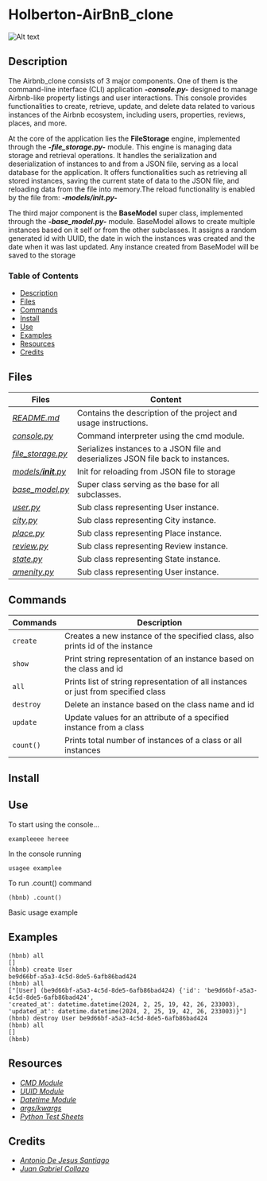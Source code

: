 # Holberton-AirBnB_clone
![Alt text](https://www.digital.ink/wp-content/uploads/airbnb_logo_detail.jpg)

## Description
The Airbnb_clone consists of 3 major components. One of them is the command-line interface (CLI) application ***-console.py-*** designed to manage Airbnb-like property listings and user interactions. This console provides functionalities to create, retrieve, update, and delete data related to various instances of the Airbnb ecosystem, including users, properties, reviews, places, and more.

At the core of the application lies the **FileStorage** engine, implemented through the ***-file_storage.py-*** module. This engine is managing data storage and retrieval operations. It handles the serialization and deserialization of instances to and from a JSON file, serving as a local database for the application. It offers functionalities such as retrieving all stored instances, saving the current state of data to the JSON file, and reloading data from the file into memory.The reload functionality is enabled by the file from: ***-models/__init__.py-***

The third major component is the **BaseModel** super class, implemented through the ***-base_model.py-*** module. BaseModel allows to create multiple instances based on it self or from the other subclasses. It assigns a random generated id with UUID, the date in wich the instances was created and the date when it was last updated. Any instance created from BaseModel will be saved to the storage

### Table of Contents

- [Description](#description)
- [Files](#files)
- [Commands](#commands)
- [Install](#install)
- [Use](#use)
- [Examples](#examples)
- [Resources](#resources)
- [Credits](#credits)
  

## Files

| Files                  | Content                                           |
|------------------------|---------------------------------------------------------|
| [*README.md*](README.md) | Contains the description of the project and usage instructions. |
| [*console.py*](console.py)| Command interpreter using the cmd module.|                      |
| [*file_storage.py*](models/engine/file_storage.py) | Serializes instances to a JSON file and deserializes JSON file back to instances.|  
| [*models/__init__.py*](models/__init__.py) | Init for reloading from JSON file to storage|
| [*base_model.py*](models/base_model.py) | Super class serving as the base for all subclasses.   |
| [*user.py*](models/user.py) | Sub class representing User instance. |
| [*city.py*](models/city.py) | Sub class representing City instance. |
| [*place.py*](models/place.py) | Sub class representing Place instance.|
| [*review.py*](models/review.py) | Sub class representing Review instance.|
| [*state.py*](models/state.py) | Sub class representing State instance.|
| [*amenity.py*](models/amenity.py) | Sub class representing User instance. |


## Commands

| Commands   | Description                                                                                           |
|-----------|-------------------------------------------------------------------------------------------------------|
| `create`| Creates a new instance of the specified class, also prints id of the instance                         |
| `show`  | Print string representation of an instance based on the class and id                                  |
| `all`   | Prints list of string representation of all instances or just from specified class                     |
| `destroy`| Delete an instance based on the class name and id                                                      |
| `update`| Update values for an attribute of a specified instance from a class                                    |
| `count()` | Prints total number of instances of a class or all instances                                           |

## Install

## Use 
To start using the console...


```
exampleeee hereee
```
In the console running

```
usagee examplee
```
To run .count() command

```
(hbnb) .count()
```
Basic usage example


## Examples

```
(hbnb) all
[]     
(hbnb) create User
be9d66bf-a5a3-4c5d-8de5-6afb86bad424
(hbnb) all
["[User] (be9d66bf-a5a3-4c5d-8de5-6afb86bad424) {'id': 'be9d66bf-a5a3-4c5d-8de5-6afb86bad424',
'created_at': datetime.datetime(2024, 2, 25, 19, 42, 26, 233003),
'updated_at': datetime.datetime(2024, 2, 25, 19, 42, 26, 233003)}"]
(hbnb) destroy User be9d66bf-a5a3-4c5d-8de5-6afb86bad424
(hbnb) all                                               
[]     
(hbnb) 
```

## Resources

 - *[CMD Module](https://docs.python.org/3/library/cmd.html)*
- *[UUID Module](https://docs.python.org/3/library/uuid.html)*
- *[Datetime Module](https://docs.python.org/3/library/datetime.html)*
- *[args/kwargs](https://yasoob.me/2013/08/04/args-and-kwargs-in-python-explained/)*
- *[Python Test Sheets](https://www.pythonsheets.com/notes/python-tests.html)*



## Credits

 - *[Antonio De Jesus Santiago](https://github.com/Antoniofdjs)*
 - *[Juan Gabriel Collazo](https://github.com/juancollazo5)*
